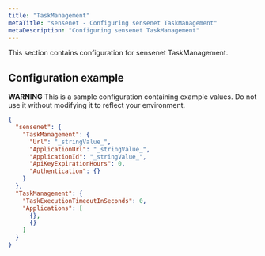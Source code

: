 ```yaml
---
title: "TaskManagement"
metaTitle: "sensenet - Configuring sensenet TaskManagement"
metaDescription: "Configuring sensenet TaskManagement"
---
```


This section contains configuration for sensenet TaskManagement.

## Configuration example

**WARNING** This is a sample configuration containing example values. Do not use it without modifying it to reflect your environment.
``` json
{
  "sensenet": {
    "TaskManagement": {
      "Url": "_stringValue_",
      "ApplicationUrl": "_stringValue_",
      "ApplicationId": "_stringValue_",
      "ApiKeyExpirationHours": 0,
      "Authentication": {}
    }
  },
  "TaskManagement": {
    "TaskExecutionTimeoutInSeconds": 0,
    "Applications": [
      {},
      {}
    ]
  }
}
```
